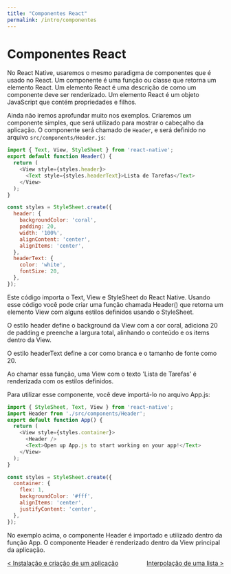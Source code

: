 ```yaml
---
title: "Componentes React"
permalink: /intro/componentes
---
```


# Componentes React

No React Native, usaremos o mesmo paradigma de componentes que é usado no React. Um componente é uma função ou classe que retorna um elemento React. Um elemento React é uma descrição de como um componente deve ser renderizado. Um elemento React é um objeto JavaScript que contém propriedades e filhos.

Ainda não iremos aprofundar muito nos exemplos. Criaremos um componente simples, que será utilizado para mostrar o cabeçalho da aplicação. O componente será chamado de `Header`, e será definido no arquivo `src/components/Header.js`:

```javascript
import { Text, View, StyleSheet } from 'react-native';
export default function Header() {
  return (
    <View style={styles.header}>
      <Text style={styles.headerText}>Lista de Tarefas</Text>
    </View>
  );
}

const styles = StyleSheet.create({
  header: {
    backgroundColor: 'coral',
    padding: 20,
    width: '100%',
    alignContent: 'center',
    alignItems: 'center',
  },
  headerText: {
    color: 'white',
    fontSize: 20,
  },
});
```

Este código importa o Text, View e StyleSheet do React Native. Usando esse código você pode criar uma função chamada Header() que retorna um elemento View com alguns estilos definidos usando o StyleSheet.

O estilo header define o background da View com a cor coral, adiciona 20 de padding e preenche a largura total, alinhando o conteúdo e os items dentro da View.

O estilo headerText define a cor como branca e o tamanho de fonte como 20.

Ao chamar essa função, uma View com o texto 'Lista de Tarefas' é renderizada com os estilos definidos.

Para utilizar esse componente, você deve importá-lo no arquivo App.js:

```javascript
import { StyleSheet, Text, View } from 'react-native';
import Header from './src/components/Header';
export default function App() {
  return (
    <View style={styles.container}>
      <Header />
      <Text>Open up App.js to start working on your app!</Text>
    </View>
  );
}

const styles = StyleSheet.create({
  container: {
    flex: 1,
    backgroundColor: '#fff',
    alignItems: 'center',
    justifyContent: 'center',
  },
});
```

No exemplo acima, o componente Header é importado e utilizado dentro da função App. O componente Header é renderizado dentro da View principal da aplicação.


<span style="display: flex; justify-content: space-between;"><span>[&lt; Instalação e criação de um aplicação](criar-aplicacao-react-native.html "Voltar")</span> <span>[Interpolação de uma lista &gt;](interpolacao-lista.html "Próximo")</span></span>